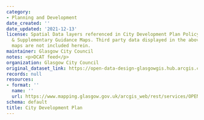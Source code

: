```yaml
---
category:
- Planning and Development
date_created: ''
date_updated: '2021-12-13'
license: Spatial Data layers referenced in City Development Plan Policy and Proposals
  & Supplementary Guidance Maps. Third party data displayed in the above mentioned
  maps are not included herein.
maintainer: Glasgow City Council
notes: <p>DCAT feed</p>
organization: Glasgow City Council
original_dataset_link: https://open-data-design-glasgowgis.hub.arcgis.com/maps/GlasgowGIS::city-development-plan-1
records: null
resources:
- format: ''
  name: ''
  url: https://www.mapping.glasgow.gov.uk/arcgis_web/rest/services/OPEN_DATA/City_Development_Plan/MapServer
schema: default
title: City Development Plan
---
```

